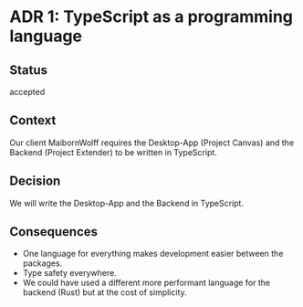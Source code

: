 # ADR 1: TypeScript as a programming language

## Status

accepted

## Context

Our client MaibornWolff requires the Desktop-App (Project Canvas) and the Backend (Project Extender) to be written in TypeScript.

## Decision

We will write the Desktop-App and the Backend in TypeScript.

## Consequences

- One language for everything makes development easier between the packages.
- Type safety everywhere.
- We could have used a different more performant language for the backend (Rust) but at the cost of simplicity.
